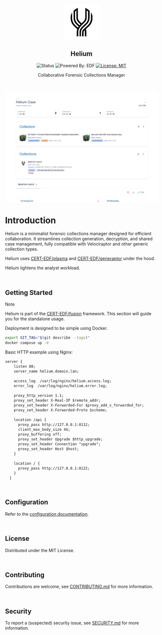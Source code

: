 <p align="center"><img width="120" src="./web/public/favicon.png"></p>
<h2 align="center">Helium</h2>

<div align="center">

![Status](https://img.shields.io/badge/status-active-success?style=for-the-badge)
![Powered By: EDF](https://img.shields.io/badge/Powered_By-CERT_EDF-FFFF33.svg?style=for-the-badge)
[![License: MIT](https://img.shields.io/badge/License-MIT-2596be.svg?style=for-the-badge)](/LICENSE)

</div>

<p align="center">Collaborative Forensic Collections Manager</p>
<br>

<div align="center">

![Demo](./.github/screenshot.png)

</div>

# Introduction

Helium is a minimalist forensic collections manager designed for efficient collaboration. It streamlines collection generation, decryption, and shared case management, fully compatible with Velociraptor and other generic collection types.

Helium uses [CERT-EDF/plasma](https://github.com/CERT-EDF/plasma) and [CERT-EDF/generaptor](https://github.com/CERT-EDF/generaptor) under the hood.

Helium lightens the analyst workload.

<br>

## Getting Started

> [!NOTE]
> Helium is part of the [CERT-EDF/fusion](https://github.com/CERT-EDF/fusion) framework. This section will guide you for the standalone usage.

Deployment is designed to be simple using Docker.
```bash
export GIT_TAG="$(git describe --tags)"
docker compose up -d
```

Basic HTTP example using Nginx:
```nginx
server {
    listen 80;
    server_name helium.domain.lan;

    access_log  /var/log/nginx/helium.access.log;
    error_log  /var/log/nginx/helium.error.log;

    proxy_http_version 1.1;
    proxy_set_header X-Real-IP $remote_addr;
    proxy_set_header X-Forwarded-For $proxy_add_x_forwarded_for;
    proxy_set_header X-Forwarded-Proto $scheme;

    location /api {
      proxy_pass http://127.0.0.1:8112;
      client_max_body_size 4G;
      proxy_buffering off;
      proxy_set_header Upgrade $http_upgrade;
      proxy_set_header Connection "upgrade";
      proxy_set_header Host $host;
    }

    location / {
      proxy_pass http://127.0.0.1:8122;
    }
  }
```

<br>

## Configuration

Refer to the [configuration documentation](https://github.com/CERT-EDF/helium).

<br>

## License

Distributed under the MIT License.

<br>

## Contributing

Contributions are welcome, see [CONTRIBUTING.md](https://github.com/CERT-EDF/helium/blob/main/CONTRIBUTING.md) for more information.

<br>

## Security

To report a (suspected) security issue, see [SECURITY.md](https://github.com/CERT-EDF/helium/blob/main/SECURITY.md) for more information.
